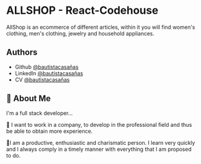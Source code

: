 
# ALLSHOP - React-Codehouse


AllShop is an ecommerce of different articles, within it you will find women's clothing, men's clothing, jewelry and household appliances.
## Authors

- Github [@bautistacasañas](https://www.github.com/bautistacasanas)
- LinkedIn [@bautistacasañas](https://www.linkedin.com/in/juan-bautista-casa%C3%B1as-05ab93207/)
- CV [@bautistacasañas](https://www.linkedin.com/in/juan-bautista-casa%C3%B1as-05ab93207/recent-activity/shares/)




## 🚀 About Me
I'm a full stack developer...

🎯 I want to work in a company, to develop in the professional field and thus be able to obtain more experience.

👤I am a productive, enthusiastic and charismatic person. I learn very quickly and I always comply in a timely manner with everything that I am proposed to do.